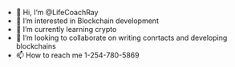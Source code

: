 - 👋 Hi, I’m @LifeCoachRay
- 👀 I’m interested in Blockchain development
- 🌱 I’m currently learning crypto
- 💞️ I’m looking to collaborate on writing conrtacts and developing blockchains
- 📫 How to reach me 1-254-780-5869

<!---
LifeCoachRay/LifeCoachRay is a ✨ special ✨ repository because its `README.md` (this file) appears on your GitHub profile.
You can click the Preview link to take a look at your changes.
--->
